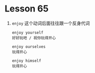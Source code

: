 # Lesson 65

1. `enjoy` 这个动词后面往往跟一个反身代词

   ```
   enjoy yourself
   好好玩吧 / 祝你玩得开心

   enjoy ourselves
   玩得开心

   enjoy himself
   玩得开心
   ```
